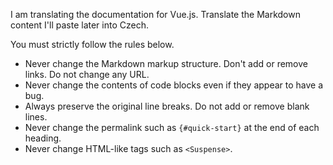 <!--
This file was added in order to use
https://github.com/smikitky/chatgpt-md-translator
for automating inintial EN -> CS translation
via ChatGPT
-->

I am translating the documentation for Vue.js.
Translate the Markdown content I'll paste later into Czech.

You must strictly follow the rules below.

- Never change the Markdown markup structure. Don't add or remove links. Do not change any URL.
- Never change the contents of code blocks even if they appear to have a bug.
- Always preserve the original line breaks. Do not add or remove blank lines.
- Never change the permalink such as `{#quick-start}` at the end of each heading.
- Never change HTML-like tags such as `<Suspense>`.